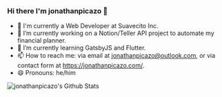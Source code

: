 ### Hi there I'm jonathanpicazo 👋

- 💼 I'm currently a Web Developer at Suavecito Inc.
- 🔭 I’m currently working on a Notion/Teller API project to automate my financial planner.
- 🌱 I’m currently learning GatsbyJS and Flutter.
- 📫 How to reach me: via email at jonathanpicazo@outlook.com, or via contact form at https://jonathanpicazo.com/.
- 😄 Pronouns: he/him

<img align="center" src="https://github-readme-stats.vercel.app/api?username=jonathanpicazo&count_private=true&show_icons=true&line_height=20&title_color=7A7ADB&icon_color=2234AE&text_color=D3D3D3&bg_color=0,000000,130F40" alt="jonathanpicazo's Github Stats">
<!--
<img align="center" src="https://github-readme-stats.vercel.app/api/top-langs?username=jonathanpicazo&hide=assembly,makefile,scss,gdb&line_height=20&title_color=7A7ADB&icon_color=2234AE&text_color=D3D3D3&bg_color=0,000000,130F40" alt="jonathanpicazo's Github LangugaeStats">
-->
